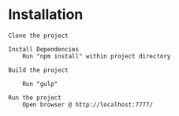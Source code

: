 # Installation

    Clone the project
    
    Install Dependencies
        Run "npm install" within project directory

    Build the project

        Run "gulp"

    Run the project
        Open browser @ http://localhost:7777/


    
